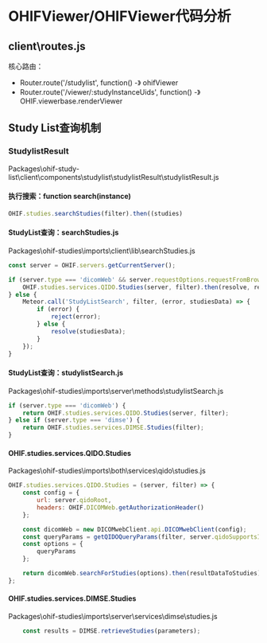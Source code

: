 # OHIFViewer/OHIFViewer代码分析

## client\routes.js

核心路由：

- Router.route('/studylist', function() -》 ohifViewer
- Router.route('/viewer/:studyInstanceUids', function() -》OHIF.viewerbase.renderViewer

## Study List查询机制

### StudylistResult

Packages\ohif-study-list\client\components\studylist\studylistResult\studylistResult.js

#### 执行搜索：function search(instance) 

```js
OHIF.studies.searchStudies(filter).then((studies)
```

#### StudyList查询：searchStudies.js

Packages\ohif-studies\imports\client\lib\searchStudies.js

```js
const server = OHIF.servers.getCurrentServer();

if (server.type === 'dicomWeb' && server.requestOptions.requestFromBrowser === true) {
    OHIF.studies.services.QIDO.Studies(server, filter).then(resolve, reject);
} else {
    Meteor.call('StudyListSearch', filter, (error, studiesData) => {
        if (error) {
            reject(error);
        } else {
            resolve(studiesData);
        }
    });
}
```

#### StudyList查询：studylistSearch.js

Packages\ohif-studies\imports\server\methods\studylistSearch.js

```js
if (server.type === 'dicomWeb') {
    return OHIF.studies.services.QIDO.Studies(server, filter);
} else if (server.type === 'dimse') {
    return OHIF.studies.services.DIMSE.Studies(filter);
}
```

#### OHIF.studies.services.QIDO.Studies

Packages\ohif-studies\imports\both\services\qido\studies.js

```js
OHIF.studies.services.QIDO.Studies = (server, filter) => {
    const config = {
        url: server.qidoRoot,
        headers: OHIF.DICOMWeb.getAuthorizationHeader()
    };

    const dicomWeb = new DICOMwebClient.api.DICOMwebClient(config);
    const queryParams = getQIDOQueryParams(filter, server.qidoSupportsIncludeField);
    const options = {
        queryParams
    };

    return dicomWeb.searchForStudies(options).then(resultDataToStudies);
};
```

#### OHIF.studies.services.DIMSE.Studies

Packages\ohif-studies\imports\server\services\dimse\studies.js

```js
    const results = DIMSE.retrieveStudies(parameters);
```

